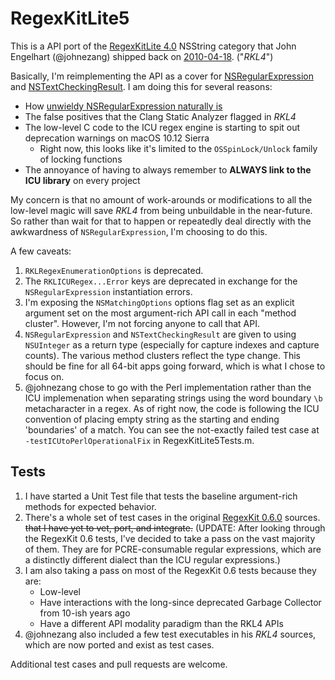 # RegexKitLite5

This is a API port of the [RegexKitLite 4.0](http://regexkit.sourceforge.net/#RegexKitLite) NSString category that John Engelhart (@johnezang) shipped back on [2010-04-18](http://regexkit.sourceforge.net/RegexKitLite/index.html#ReleaseInformation_40). ("*RKL4*")

Basically, I'm reimplementing the API as a cover for [NSRegularExpression](https://developer.apple.com/documentation/foundation/nsregularexpression) and [NSTextCheckingResult](https://developer.apple.com/documentation/foundation/nstextcheckingresult). I am doing this for several reasons:

- How [unwieldy NSRegularExpression naturally is](http://nshipster.com/nsregularexpression/)
- The false positives that the Clang Static Analyzer flagged in *RKL4*
- The low-level C code to the ICU regex engine is starting to spit out deprecation warnings on macOS 10.12 Sierra
    - Right now, this looks like it's limited to the `OSSpinLock/Unlock` family of locking functions
- The annoyance of having to always remember to **ALWAYS link to the ICU library** on every project

My concern is that no amount of work-arounds or modifications to all the low-level magic will save *RKL4* from being unbuildable in the near-future. So rather than wait for that to happen or repeatedly deal directly with the awkwardness of `NSRegularExpression`, I'm choosing to do this.

A few caveats:

1. `RKLRegexEnumerationOptions` is deprecated.
1. The `RKLICURegex...Error` keys are deprecated in exchange for the `NSRegularExpression` instantiation errors.
1. I'm exposing the `NSMatchingOptions` options flag set as an explicit argument set on the most argument-rich API call in each "method cluster". However, I'm not forcing anyone to call that API.
1. `NSRegularExpression` and `NSTextCheckingResult` are given to using `NSUInteger` as a return type (especially for capture indexes and capture counts). The various method clusters reflect the type change. This should be fine for all 64-bit apps going forward, which is what I chose to focus on.
1. @johnezang chose to go with the Perl implementation rather than the ICU implemenation when separating strings using the word boundary `\b` metacharacter in a regex. As of right now, the code is following the ICU convention of placing empty string as the starting and ending 'boundaries' of a match. You can see the not-exactly failed test case at `-testICUtoPerlOperationalFix` in RegexKitLite5Tests.m.

## Tests

1. I have started a Unit Test file that tests the baseline argument-rich methods for expected behavior.
1. There's a whole set of test cases in the original [RegexKit 0.6.0](https://sourceforge.net/projects/regexkit/files/regexkit/RegexKit_0.6.0/) sources. ~~that I have yet to vet, port, and integrate.~~ (UPDATE: After looking through the RegexKit 0.6 tests, I've decided to take a pass on the vast majority of them. They are for PCRE-consumable regular expressions, which are a distinctly different dialect than the ICU regular expressions.)
1. I am also taking a pass on most of the RegexKit 0.6 tests because they are:
    - Low-level
    - Have interactions with the long-since deprecated Garbage Collector from 10-ish years ago
    - Have a different API modality paradigm than the RKL4 APIs
1. @johnezang also included a few test executables in his *RKL4* sources, which are now ported and exist as test cases.

Additional test cases and pull requests are welcome.
